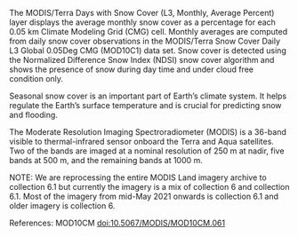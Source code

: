 The MODIS/Terra Days with Snow Cover (L3, Monthly, Average Percent) layer displays the average monthly snow cover as a percentage for each 0.05 km Climate Modeling Grid (CMG) cell. Monthly averages are computed from daily snow cover observations in the MODIS/Terra Snow Cover Daily L3 Global 0.05Deg CMG (MOD10C1) data set. Snow cover is detected using the Normalized Difference Snow Index (NDSI) snow cover algorithm and shows the presence of snow during day time and under cloud free condition only.

Seasonal snow cover is an important part of Earth’s climate system. It helps regulate the Earth’s surface temperature and is crucial for predicting snow and flooding.

The Moderate Resolution Imaging Spectroradiometer (MODIS) is a 36-band visible to thermal-infrared sensor onboard the Terra and Aqua satellites. Two of the bands are imaged at a nominal resolution of 250 m at nadir, five bands at 500 m, and the remaining bands at 1000 m.

NOTE: We are reprocessing the entire MODIS Land imagery archive to collection 6.1 but currently the imagery is a mix of collection 6 and collection 6.1. Most of the imagery from mid-May 2021 onwards is collection 6.1 and older imagery is collection 6.

References: MOD10CM [doi:10.5067/MODIS/MOD10CM.061](https://doi.org/10.5067/MODIS/MOD10CM.061)
